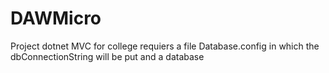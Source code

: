 # DAWMicro
Project dotnet MVC for college
requiers a file Database.config in which the dbConnectionString will be put
and a database
